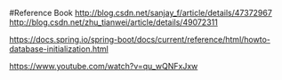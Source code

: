 




















#Reference Book
http://blog.csdn.net/sanjay_f/article/details/47372967
http://blog.csdn.net/zhu_tianwei/article/details/49072311

https://docs.spring.io/spring-boot/docs/current/reference/html/howto-database-initialization.html

https://www.youtube.com/watch?v=qu_wQNFxJxw